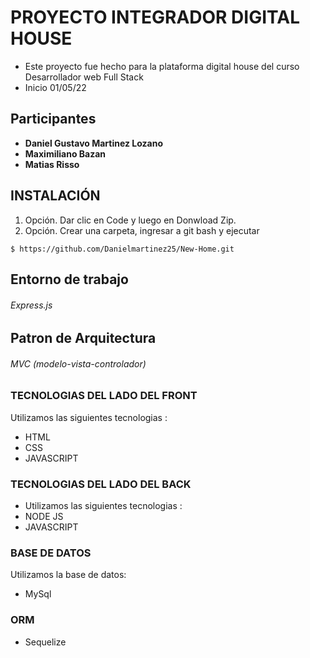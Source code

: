# PROYECTO INTEGRADOR DIGITAL HOUSE

- Este proyecto fue hecho para la plataforma digital house del curso Desarrollador web Full Stack
- Inicio 01/05/22
## Participantes
- **Daniel Gustavo Martinez Lozano**
- **Maximiliano Bazan**
- **Matias Risso**

## INSTALACIÓN

1. Opción. Dar clic en Code y luego en Donwload Zip.
2. Opción. Crear una carpeta, ingresar a git bash y ejecutar

`$ https://github.com/Danielmartinez25/New-Home.git`

## Entorno de trabajo

###### Express.js

## Patron de Arquitectura

###### MVC (modelo-vista-controlador)

### TECNOLOGIAS DEL LADO DEL FRONT
Utilizamos las siguientes tecnologias :

- HTML
- CSS
- JAVASCRIPT

### TECNOLOGIAS DEL LADO DEL BACK

- Utilizamos las siguientes tecnologias :
- NODE JS
- JAVASCRIPT

### BASE DE DATOS
Utilizamos la base de datos:

- MySql

### ORM
- Sequelize
